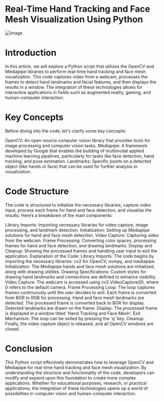 # Real-Time Hand Tracking and Face Mesh Visualization Using Python

![image](https://github.com/user-attachments/assets/f30afb98-6b69-496d-9ef9-1f1b86eb7141)



# Introduction
In this article, we will explore a Python script that utilizes the OpenCV and Mediapipe libraries to perform real-time hand tracking and face mesh visualization. This code captures video from a webcam, processes the frames to detect hand landmarks and facial features, and then displays the results in a window. The integration of these technologies allows for interactive applications in fields such as augmented reality, gaming, and human-computer interaction.

# Key Concepts
Before diving into the code, let's clarify some key concepts:

OpenCV: An open-source computer vision library that provides tools for image processing and computer vision tasks.
Mediapipe: A framework developed by Google that enables the building of multimodal applied machine learning pipelines, particularly for tasks like face detection, hand tracking, and pose estimation.
Landmarks: Specific points on a detected object (like hands or face) that can be used for further analysis or visualization.

# Code Structure
The code is structured to initialize the necessary libraries, capture video input, process each frame for hand and face detection, and visualize the results. Here’s a breakdown of the main components:

Library Imports: Importing necessary libraries for video capture, image processing, and landmark detection.
Initialization: Setting up Mediapipe solutions for hand and face mesh detection.
Video Capture: Capturing video from the webcam.
Frame Processing: Converting color spaces, processing frames for hand and face detection, and drawing landmarks.
Display and Cleanup: Showing the processed frames and handling user input to exit the application.
Explanation of the Code:
Library Imports: The code begins by importing the necessary libraries: cv2 for OpenCV, numpy, and mediapipe.
Initialization: The Mediapipe hands and face mesh solutions are initialized, along with drawing utilities.
Drawing Specifications: Custom styles for drawing hand landmarks and connections are defined to enhance visibility.
Video Capture: The webcam is accessed using cv2.VideoCapture(0), where 0 refers to the default camera.
Frame Processing Loop: The loop captures frames continuously until the user decides to exit:
Each frame is converted from BGR to RGB for processing.
Hand and face mesh landmarks are detected.
The processed frame is converted back to BGR for display.
Detected landmarks are drawn on the frame.
Display: The processed frame is displayed in a window titled 'Hand Tracking and Face Mesh'.
Exit Mechanism: The loop can be exited by pressing the 'q' key.
Cleanup: Finally, the video capture object is released, and all OpenCV windows are closed.

# Conclusion
This Python script effectively demonstrates how to leverage OpenCV and Mediapipe for real-time hand tracking and face mesh visualization. By understanding the structure and functionality of the code, developers can modify and expand upon this foundation to create more complex applications. Whether for educational purposes, research, or practical applications, the integration of these technologies opens up a world of possibilities in computer vision and human-computer interaction.
